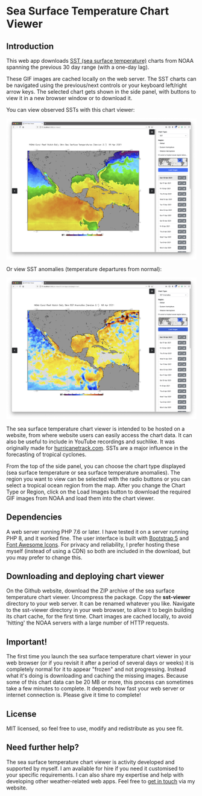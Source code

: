 Sea Surface Temperature Chart Viewer
=====================

## Introduction

This web app downloads [SST (sea surface temperature)](https://en.wikipedia.org/wiki/Sea_surface_temperature) charts from NOAA spanning the previous 30 day range (with a one-day lag). 

These GIF images are cached locally on the web server. The SST charts can be navigated using the previous/next controls or your keyboard left/right arrow keys. The selected chart gets shown in the side panel, with buttons to view it in a new browser window or to download it. 

You can view observed SSTs with this chart viewer:

![SST viewer](readme-files/1.png)

Or view SST anomalies (temperature departures from normal):

![SST viewer](readme-files/2.png)

The sea surface temperature chart viewer is intended to be hosted on a website, from where website users can easily access the chart data. It can also be useful to include in YouTube recordings and suchlike. It was originally made for [hurricanetrack.com](hurricanetrack.com). SSTs are a major influence in the forecasting of tropical cyclones.

From the top of the side panel, you can choose the chart type displayed (sea surface temperature or sea surface temperature anomalies). The region you want to view can be selected with the radio buttons or you can select a tropical ocean region from the map. After you change the Chart Type or Region, click on the Load Images button to download the required GIF images from NOAA and load them into the chart viewer.

## Dependencies

A web server running PHP 7.6 or later. I have tested it on a server running PHP 8, and it worked fine. The user interface is built with [Bootstrap 5](https://getbootstrap.com/) and [Font Awesome Icons](https://fontawesome.com/). For privacy and reliability, I prefer hosting these myself (instead of using a CDN) so both are included in the download, but you may prefer to change this.

## Downloading and deploying chart viewer

On the Github website, download the ZIP archive of the sea surface temperature chart viewer. Uncompress the package. Copy the **sst-viewer** directory to your web server. It can be renamed whatever you like. Navigate to the sst-viewer directory in your web browser, to allow it to begin building its chart cache, for the first time. Chart images are cached locally, to avoid 'hitting' the NOAA servers with a large number of HTTP requests. 

## Important!

The first time you launch the sea surface temperature chart viewer in your web browser (or if you revisit it after a period of several days or weeks) it is completely normal for it to appear "frozen" and not progressing. Instead what it's doing is downloading and caching the missing images. Because some of this chart data can be 20 MB or more, this process can sometimes take a few minutes to complete. It depends how fast your web server or internet connection is. Please give it time to complete!

## License

MIT licensed, so feel free to use, modify and redistribute as you see fit.

## Need further help?
The sea surface temperature chart viewer is activity developed and supported by myself. I am available for hire if you need it customised to your specific requirements. I can also share my expertise and help with developing other weather-related web apps. Feel free to [get in touch](https://willwoodgate.com/) via my website.